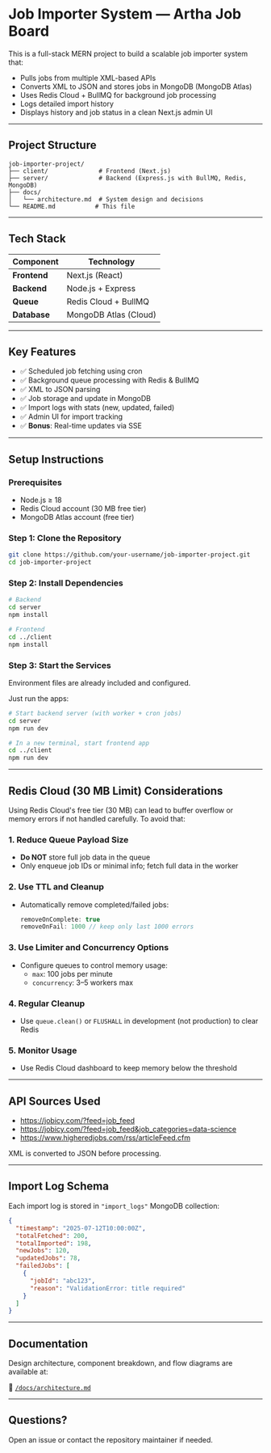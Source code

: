 # Job Importer System — Artha Job Board

This is a full-stack MERN project to build a scalable job importer system that:
- Pulls jobs from multiple XML-based APIs
- Converts XML to JSON and stores jobs in MongoDB (MongoDB Atlas)
- Uses Redis Cloud + BullMQ for background job processing
- Logs detailed import history
- Displays history and job status in a clean Next.js admin UI

---

## Project Structure

```
job-importer-project/
├── client/              # Frontend (Next.js)
├── server/              # Backend (Express.js with BullMQ, Redis, MongoDB)
├── docs/
│   └── architecture.md  # System design and decisions
└── README.md           # This file
```

---

## Tech Stack

| Component | Technology |
|-----------|------------|
| **Frontend** | Next.js (React) |
| **Backend** | Node.js + Express |
| **Queue** | Redis Cloud + BullMQ |
| **Database** | MongoDB Atlas (Cloud) |

---

## Key Features

- ✅ Scheduled job fetching using cron
- ✅ Background queue processing with Redis & BullMQ
- ✅ XML to JSON parsing
- ✅ Job storage and update in MongoDB
- ✅ Import logs with stats (new, updated, failed)
- ✅ Admin UI for import tracking
- ✅ **Bonus**: Real-time updates via SSE

---

## Setup Instructions

### Prerequisites

- Node.js ≥ 18
- Redis Cloud account (30 MB free tier)
- MongoDB Atlas account (free tier)

### Step 1: Clone the Repository

```bash
git clone https://github.com/your-username/job-importer-project.git
cd job-importer-project
```

### Step 2: Install Dependencies

```bash
# Backend
cd server
npm install

# Frontend
cd ../client
npm install
```

### Step 3: Start the Services

Environment files are already included and configured.

Just run the apps:

```bash
# Start backend server (with worker + cron jobs)
cd server
npm run dev

# In a new terminal, start frontend app
cd ../client
npm run dev
```

---

## Redis Cloud (30 MB Limit) Considerations

Using Redis Cloud's free tier (30 MB) can lead to buffer overflow or memory errors if not handled carefully. To avoid that:

### 1. Reduce Queue Payload Size
- **Do NOT** store full job data in the queue
- Only enqueue job IDs or minimal info; fetch full data in the worker

### 2. Use TTL and Cleanup
- Automatically remove completed/failed jobs:
  ```javascript
  removeOnComplete: true
  removeOnFail: 1000 // keep only last 1000 errors
  ```

### 3. Use Limiter and Concurrency Options
- Configure queues to control memory usage:
  - `max`: 100 jobs per minute
  - `concurrency`: 3–5 workers max

### 4. Regular Cleanup
- Use `queue.clean()` or `FLUSHALL` in development (not production) to clear Redis

### 5. Monitor Usage
- Use Redis Cloud dashboard to keep memory below the threshold

---

## API Sources Used

- https://jobicy.com/?feed=job_feed
- https://jobicy.com/?feed=job_feed&job_categories=data-science
- https://www.higheredjobs.com/rss/articleFeed.cfm

XML is converted to JSON before processing.

---

## Import Log Schema

Each import log is stored in `"import_logs"` MongoDB collection:

```json
{
  "timestamp": "2025-07-12T10:00:00Z",
  "totalFetched": 200,
  "totalImported": 198,
  "newJobs": 120,
  "updatedJobs": 78,
  "failedJobs": [
    {
      "jobId": "abc123",
      "reason": "ValidationError: title required"
    }
  ]
}
```

---

## Documentation

Design architecture, component breakdown, and flow diagrams are available at:

📄 [`/docs/architecture.md`](./docs/architecture.md)


---

## Questions?

Open an issue or contact the repository maintainer if needed.
